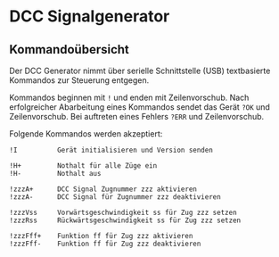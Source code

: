 # DCC Signalgenerator

## Kommandoübersicht
Der DCC Generator nimmt über serielle Schnittstelle (USB) textbasierte Kommandos zur Steuerung entgegen.

Kommandos beginnen mit `!` und enden mit Zeilenvorschub.
Nach erfolgreicher Abarbeitung eines Kommandos sendet das Gerät `?OK` und Zeilenvorschub.
Bei auftreten eines Fehlers `?ERR` und Zeilenvorschub.

Folgende Kommandos werden akzeptiert:

    !I          Gerät initialisieren und Version senden

    !H+         Nothalt für alle Züge ein
    !H-         Nothalt aus

    !zzzA+      DCC Signal Zugnummer zzz aktivieren
    !zzzA-      DCC Signal für Zugnummer zzz deaktivieren

    !zzzVss     Vorwärtsgeschwindigkeit ss für Zug zzz setzen
    !zzzRss     Rückwärtsgeschwindigkeit ss für Zug zzz setzen

    !zzzFff+    Funktion ff für Zug zzz aktivieren
    !zzzFff-    Funktion ff für Zug zzz deaktivieren
